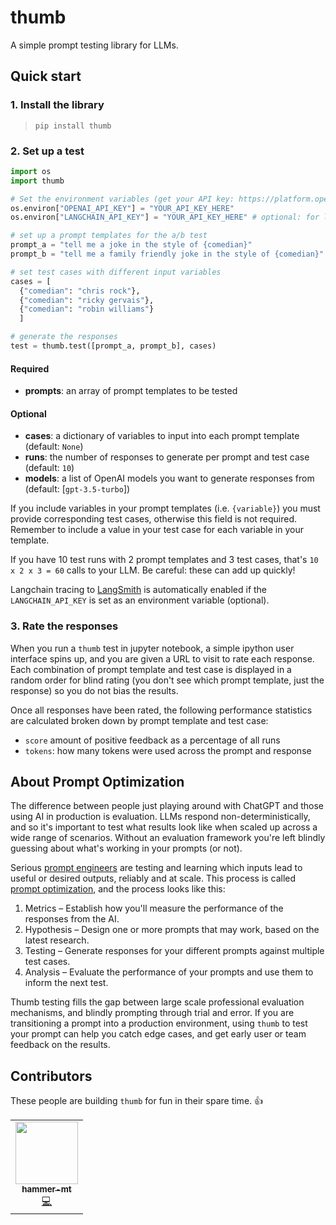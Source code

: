 # thumb

A simple prompt testing library for LLMs.

## Quick start

### 1. Install the library

> `pip install thumb`

### 2. Set up a test

```Python
import os
import thumb

# Set the environment variables (get your API key: https://platform.openai.com/account/api-keys)
os.environ["OPENAI_API_KEY"] = "YOUR_API_KEY_HERE"
os.environ["LANGCHAIN_API_KEY"] = "YOUR_API_KEY_HERE" # optional: for langsmith tracing

# set up a prompt templates for the a/b test
prompt_a = "tell me a joke in the style of {comedian}"
prompt_b = "tell me a family friendly joke in the style of {comedian}"

# set test cases with different input variables
cases = [
  {"comedian": "chris rock"}, 
  {"comedian": "ricky gervais"}, 
  {"comedian": "robin williams"}
  ]

# generate the responses
test = thumb.test([prompt_a, prompt_b], cases)
```

#### Required

- **prompts**: an array of prompt templates to be tested

#### Optional

- **cases**: a dictionary of variables to input into each prompt template (default: `None`)
- **runs**: the number of responses to generate per prompt and test case (default: `10`)
- **models**: a list of OpenAI models you want to generate responses from (default: [`gpt-3.5-turbo`])

If you include variables in your prompt templates (i.e. `{variable}`) you must provide corresponding test cases, otherwise this field is not required. Remember to include a value in your test case for each variable in your template.

If you have 10 test runs with 2 prompt templates and 3 test cases, that's `10 x 2 x 3 = 60` calls to your LLM. Be careful: these can add up quickly!

Langchain tracing to [LangSmith](https://smith.langchain.com/) is automatically enabled if the `LANGCHAIN_API_KEY` is set as an environment variable (optional).

### 3. Rate the responses

When you run a `thumb` test in jupyter notebook, a simple ipython user interface spins up, and you are given a URL to visit to rate each response. Each combination of prompt template and test case is displayed in a random order for blind rating (you don't see which prompt template, just the response) so you do not bias the results. 

Once all responses have been rated, the following performance statistics are calculated broken down by prompt template and test case:
- `score` amount of positive feedback as a percentage of all runs
- `tokens`: how many tokens were used across the prompt and response


## About Prompt Optimization

The difference between people just playing around with ChatGPT and those using AI in production is evaluation. LLMs respond non-deterministically, and so it's important to test what results look like when scaled up across a wide range of scenarios. Without an evaluation framework you're left blindly guessing about what's working in your prompts (or not).

Serious [prompt engineers](https://www.saxifrage.xyz/post/prompt-engineering) are testing and learning which inputs lead to useful or desired outputs, reliably and at scale. This process is called [prompt optimization](https://www.saxifrage.xyz/post/prompt-optimization), and the process looks like this:

1. Metrics – Establish how you'll measure the performance of the responses from the AI.
2. Hypothesis – Design one or more prompts that may work, based on the latest research.
3. Testing – Generate responses for your different prompts against multiple test cases.
4. Analysis – Evaluate the performance of your prompts and use them to inform the next test.

Thumb testing fills the gap between large scale professional evaluation mechanisms, and blindly prompting through trial and error. If you are transitioning a prompt into a production environment, using `thumb` to test your prompt can help you catch edge cases, and get early user or team feedback on the results.

## Contributors

These people are building `thumb` for fun in their spare time. 👍

<!-- ALL-CONTRIBUTORS-LIST:START - Do not remove or modify this section -->
<!-- prettier-ignore-start -->
<!-- markdownlint-disable -->
<table>
  <tr>
    <td align="center"><a href="https://twitter.com/hammer_mt"><img src="https://avatars.githubusercontent.com/u/5264596?s=96&v=4" width="100px;" alt=""/><br /><sub><b>hammer-mt</b></sub></a><br /><a href="https://github.com/hammer-mt/thumb/commits?author=hammer-mt" title="Code">💻</a></td>
    
  </tr>
</table>

<!-- markdownlint-restore -->
<!-- prettier-ignore-end -->

<!-- ALL-CONTRIBUTORS-LIST:END -->
